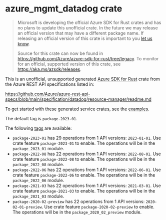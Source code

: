 # azure_mgmt_datadog crate

> Microsoft is developing the official Azure SDK for Rust crates and has no plans to update this unofficial crate.
> In the future we may release an official version that may have a different package name.
> If releasing an official version of this crate is important to you [let us know](https://github.com/Azure/azure-sdk-for-rust/issues/new/choose).
>
> Source for this crate can now be found in <https://github.com/Azure/azure-sdk-for-rust/tree/legacy>.
> To monitor for an official, supported version of this crate, see <https://aka.ms/azsdk/releases>.

This is an unofficial, unsupported generated [Azure SDK for Rust](https://github.com/Azure/azure-sdk-for-rust/tree/legacy) crate from the Azure REST API specifications listed in:

https://github.com/Azure/azure-rest-api-specs/blob/main/specification/datadog/resource-manager/readme.md

To get started with these generated service crates, see the [examples](https://github.com/Azure/azure-sdk-for-rust/blob/legacy/services/README.md#examples).

The default tag is `package-2023-01`.

The following [tags](https://github.com/Azure/azure-sdk-for-rust/blob/legacy/services/tags.md) are available:

- `package-2023-01` has 29 operations from 1 API versions: `2023-01-01`. Use crate feature `package-2023-01` to enable. The operations will be in the `package_2023_01` module.
- `package-2022-08` has 22 operations from 1 API versions: `2022-08-01`. Use crate feature `package-2022-08` to enable. The operations will be in the `package_2022_08` module.
- `package-2022-06` has 22 operations from 1 API versions: `2022-06-01`. Use crate feature `package-2022-06` to enable. The operations will be in the `package_2022_06` module.
- `package-2021-03` has 22 operations from 1 API versions: `2021-03-01`. Use crate feature `package-2021-03` to enable. The operations will be in the `package_2021_03` module.
- `package-2020-02-preview` has 22 operations from 1 API versions: `2020-02-01-preview`. Use crate feature `package-2020-02-preview` to enable. The operations will be in the `package_2020_02_preview` module.